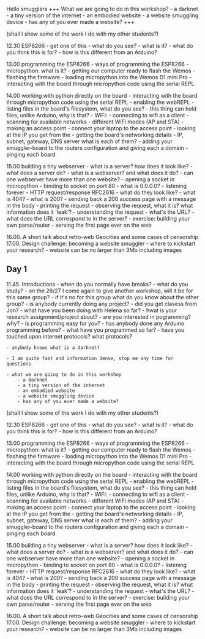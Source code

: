 Hello smugglers
+++
What we are going to do in this workshop?
    - a darknet
    - a tiny version of the internet
    - an embodied website
    - a website smuggling device 
    - has any of you ever made a website?
+++

(shall I show some of the work I do with my other students?)

12.30 ESP8266
    - get one of this
    - what do you see?
    - what is it?
    - what do you think this is for?
    - how is this different from an Arduino?

13.00 programming the ESP8266
    - ways of programming the ESP8266
    - micropython: what is it?
    - getting our computer ready to flash the Wemos
    - flashing the firmware
    - loading micropython into the Wemos D1 mini Pro
    - interacting with the board through micropython code using the serial REPL

14.00 working with python directly on the board
    - interacting with the board through micropython code using the serial REPL
    - enabling the webREPL
    - listing files in the board's filesystem, what do you see?
    - this thing can hold files, unlike Arduino, why is that?
    - WiFi:
        - connecting to wifi as a client
        - scanning for available networks
        - different WiFi modes (AP and STA)
        - making an access point
        - connect your laptop to the access point
        - looking at the IP you get from the
        - getting the board's networking details
        - IP, subnet, gateway, DNS server what is each of them?
    - adding your smuggler-board to the routers configuration and giving each a domain
    - pinging each board


15.00 building a tiny webserver
    - what is a server? how does it look like?
    - what does a server do?
    - what is a webserver? and what does it do?
    - can one webserver have more than one website?
    - opening a socket in micropython
    - binding to socket on port 80
    - what is 0.0.0.0?
    - listening forever
    - HTTP request/response RFC2616
        - what do they look like?
        - what is 404?
        - what is 200?
    - sending back a 200 success page with a message in the body
    - printing the request
    - observing the request, what it is? what information does it 'leak'?
    - understanding the request
    - what's the URL?
    - what does the URL correspond to in the server?
    - exercise: building your own parse/router
    - serving the first page ever on the web

16.00. A short talk about retro-web Geocities and some cases of censorship 
17.00. Design challenge: becoming a  website smuggler
    - where to kickstart your research?
    - website can be no larger than 3Mb including images


## Day 1

11.45. Introductions
    - when do you normally have breaks?
    - what do you study?
    - on the 26/27 I come again to give another workshop, will it be for this same group?
    - if it's no for this group what do you know about the other group?
    - is anybody currently doing any project?
    - did you get clasess from Jon?
    - what have you been doing with Helena so far?
    - hwat is your research assignment/project about?
    - are you interested in pogramming? why?
    - is programming easy for you?
    - has anybody done any Arduino programming before?
    - what have you programmed so far?
    - have you touched upon internet protocols? what protocols?

    - anybody knows what is a darknet?

    - I am quite fast and information dense, stop me any time for questions

    - what we are going to do in this workshop
        - a darknet
        - a tiny version of the internet
        - an embodied website
        - a website smuggling device 
        - has any of you ever made a website?

(shall I show some of the work I do with my other students?)

12.30 ESP8266
    - get one of this
    - what do you see?
    - what is it?
    - what do you think this is for?
    - how is this different from an Arduino?

13.00 programming the ESP8266
    - ways of programming the ESP8266
    - micropython: what is it?
    - getting our computer ready to flash the Wemos
    - flashing the firmware
    - loading micropython into the Wemos D1 mini Pro
    - interacting with the board through micropython code using the serial REPL

14.00 working with python directly on the board
    - interacting with the board through micropython code using the serial REPL
    - enabling the webREPL
    - listing files in the board's filesystem, what do you see?
    - this thing can hold files, unlike Arduino, why is that?
    - WiFi:
        - connecting to wifi as a client
        - scanning for available networks
        - different WiFi modes (AP and STA)
        - making an access point
        - connect your laptop to the access point
        - looking at the IP you get from the
        - getting the board's networking details
        - IP, subnet, gateway, DNS server what is each of them?
    - adding your smuggler-board to the routers configuration and giving each a domain
    - pinging each board


15.00 building a tiny webserver
    - what is a server? how does it look like?
    - what does a server do?
    - what is a webserver? and what does it do?
    - can one webserver have more than one website?
    - opening a socket in micropython
    - binding to socket on port 80
    - what is 0.0.0.0?
    - listening forever
    - HTTP request/response RFC2616
        - what do they look like?
        - what is 404?
        - what is 200?
    - sending back a 200 success page with a message in the body
    - printing the request
    - observing the request, what it is? what information does it 'leak'?
    - understanding the request
    - what's the URL?
    - what does the URL correspond to in the server?
    - exercise: building your own parse/router
    - serving the first page ever on the web

16.00. A short talk about retro-web Geocities and some cases of censorship 
17.00. Design challenge: becoming a  website smuggler
    - where to kickstart your research?
    - website can be no larger than 3Mb including images


